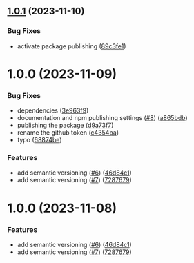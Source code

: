 ## [1.0.1](https://github.com/OutlierVentures/arweave-bundler/compare/v1.0.0...v1.0.1) (2023-11-10)


### Bug Fixes

* activate package publishing ([89c3fe1](https://github.com/OutlierVentures/arweave-bundler/commit/89c3fe1f10a2636be3cc50a0125fb34f8e92d2da))

# 1.0.0 (2023-11-09)


### Bug Fixes

* dependencies ([3e963f9](https://github.com/OutlierVentures/arweave-bundler/commit/3e963f9a0a4fc158b6cce3c41385987687fe7870))
* documentation and npm publishing settings ([#8](https://github.com/OutlierVentures/arweave-bundler/issues/8)) ([a865bdb](https://github.com/OutlierVentures/arweave-bundler/commit/a865bdb646f3cd93eee162d6ce0b3efbdee94fac))
* publishing the package ([d9a73f7](https://github.com/OutlierVentures/arweave-bundler/commit/d9a73f79c0a023d354c189e2cec1255c06662380))
* rename the github token ([c4354ba](https://github.com/OutlierVentures/arweave-bundler/commit/c4354ba1d2360a3611502870b39bd3ffd6f18fae))
* typo ([68874be](https://github.com/OutlierVentures/arweave-bundler/commit/68874be1e2ef646f1df3e5adc33c6649b1653f04))


### Features

* add semantic versioning ([#6](https://github.com/OutlierVentures/arweave-bundler/issues/6)) ([46d84c1](https://github.com/OutlierVentures/arweave-bundler/commit/46d84c133cd6b5a311f32e0d051c3fe72d770792))
* add semantic versioning ([#7](https://github.com/OutlierVentures/arweave-bundler/issues/7)) ([7287679](https://github.com/OutlierVentures/arweave-bundler/commit/728767917800dc3e89a8dac77d78a21bf565bfed))

# 1.0.0 (2023-11-08)


### Features

* add semantic versioning ([#6](https://github.com/OutlierVentures/arweave-bundler/issues/6)) ([46d84c1](https://github.com/OutlierVentures/arweave-bundler/commit/46d84c133cd6b5a311f32e0d051c3fe72d770792))
* add semantic versioning ([#7](https://github.com/OutlierVentures/arweave-bundler/issues/7)) ([7287679](https://github.com/OutlierVentures/arweave-bundler/commit/728767917800dc3e89a8dac77d78a21bf565bfed))
